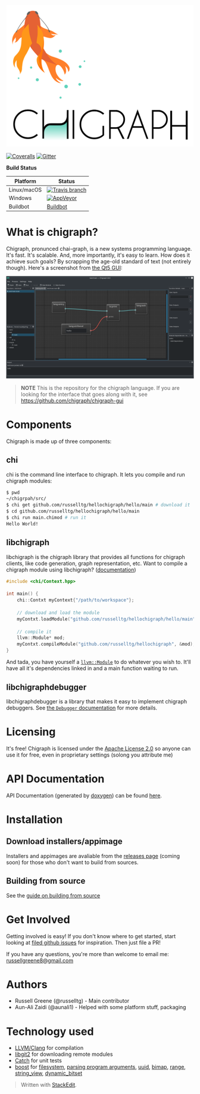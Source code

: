 
![chigraph logo](doc/images/chigraph.png)

[![Coveralls](https://img.shields.io/coveralls/chigraph/chigraph.svg?style=flat-square)](https://coveralls.io/github/chigraph/chigraph)    [![Gitter](https://img.shields.io/gitter/room/nwjs/nw.js.svg?style=flat-square)](https://gitter.im/chigraph/)


__Build Status__

Platform | Status
----- |  ----
| Linux/macOS    | [![Travis branch](https://img.shields.io/travis/chigraph/chigraph/master.svg?style=flat-square)](https://travis-ci.org/chigraph/chigraph) |
| Windows        |  [![AppVeyor](https://img.shields.io/appveyor/ci/guapotaco/chigraph-miekk.svg?style=flat-square)](https://ci.appveyor.com/project/GuapoTaco/chigraph-miekk) |
| Buildbot       | [Buildbot](https://ci.chigraph.io/) |

# What is chigraph?
Chigraph,  pronunced chai-graph, is a new systems programming language. It's fast. It's scalable. And, more importantly, it's easy to learn. How does it achieve such goals? By scrapping the age-old standard of text (not entirely though). Here's a screenshot from [the Qt5 GUI](https://github.com/chigraph/chigraph-gui):

![Screenshot](doc/screenshots/HelloWorld.png)

> **NOTE**
> This is the repository for the chigraph language. If you are looking for the interface that goes along with it, see https://github.com/chigraph/chigraph-gui

# Components
Chigraph is made up of three components:

## chi
chi is the command line interface to chigraph. It lets you compile and run chigraph modules:
```bash
$ pwd
~/chigrpah/src/
$ chi get github.com/russelltg/hellochigraph/hello/main # download it
$ cd github.com/russelltg/hellochigraph/hello/main
$ chi run main.chimod # run it
Hello World!
```

## libchigraph
libchigraph is the chigraph library that provides all functions for chigraph clients, like code generation, graph representation, etc. Want to compile a chigraph module using libchigraph? ([documentation](https://chigraph.github.io/chigraph/))

```C++
#include <chi/Context.hpp>

int main() {
    chi::Contxt myContext{"/path/to/workspace"};

    // download and load the module
    myContxt.loadModule("github.com/russelltg/hellochigraph/hello/main", chi::LoadOptions::FetchDependencies);

    // compile it
    llvm::Module* mod;
    myContxt.compileModule("github.com/russelltg/hellochigraph", &mod);
}
```

And tada, you have yourself a [`llvm::Module`](http://llvm.org/docs/doxygen/html/classllvm_1_1Module.html) to do whatever you wish to. It'll have all it's dependencies linked in and a main function waiting to run.

## libchigraphdebugger
libchigraphdebugger is a library that makes it easy to implement chigraph debuggers. See [the `Debugger` documentation](https://chigraph.github.io/chigraph/classchi_1_1Debugger.html) for more details.

# Licensing
It's free!
Chigraph is licensed under the [Apache License 2.0](https://www.apache.org/licenses/LICENSE-2.0) so anyone can use it for free, even in proprietary settings (solong you attribute me)

# API Documentation
API Documentation (generated by [doxygen](http://doxygen.org)) can be found [here](https://api.chigraph.io/).

# Installation

## Download installers/appimage
Installers and appimages are avaliable from the [releases page](https://github.com/chigraph/chigraph/releases) (coming soon) for those who don't want to build from sources.

## Building from source
See the [guide on building from source](doc/building.md)

# Get Involved
Getting involved is easy!
If you don't know where to get started, start looking at [filed github issues](https://github.com/chigraph/chigraph/issues) for inspiration. Then just file a PR!

If you have any questions, you're more than welcome to email me: [russellgreene8@gmail.com](mailto:russellgreene8@gmail.com)

# Authors

- Russell Greene (@russelltg) - Main contributor
- Aun-Ali Zaidi (@aunali1) - Helped with some platform stuff, packaging

# Technology used
- [LLVM/Clang](http://llvm.org) for compilation
- [libgit2](https://libgit2.github.com/) for downloading remote modules
- [Catch](https://github.com/philsquared/Catch/) for unit tests
- [boost](https://boost.org) for [filesystem](http://www.boost.org/doc/libs/1_63_0/libs/filesystem/doc/index.htm), [parsing program arguments](http://www.boost.org/doc/libs/1_63_0/doc/html/program_options.html), [uuid](http://www.boost.org/doc/libs/1_63_0/libs/uuid/uuid.html), [bimap](http://www.boost.org/doc/libs/1_63_0/libs/bimap/doc/html/index.html), [range](http://www.boost.org/doc/libs/1_63_0/libs/range/doc/html/index.html), [string_view](http://www.boost.org/doc/libs/1_63_0/boost/utility/string_view.hpp), [dynamic_bitset](http://www.boost.org/doc/libs/1_63_0/libs/dynamic_bitset/dynamic_bitset.html)

> Written with [StackEdit](https://stackedit.io/).
